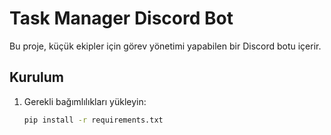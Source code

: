 # Task Manager Discord Bot

Bu proje, küçük ekipler için görev yönetimi yapabilen bir Discord botu içerir.

## Kurulum

1. Gerekli bağımlılıkları yükleyin:
   ```bash
   pip install -r requirements.txt